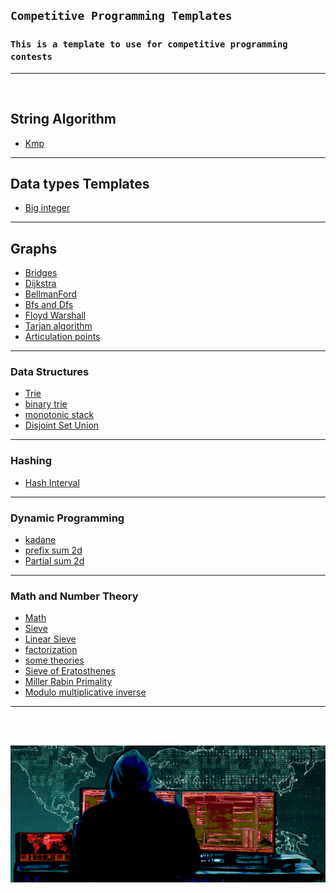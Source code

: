  ## `Competitive Programming Templates`

 
### `This is a template to use for competitive programming contests`

<hr><br> 
 
 
## String Algorithm
- [Kmp](https://github.com/GergesHany/CP-Templates/blob/master/KMP.cpp)
 
 <hr>
 
 ## Data types Templates
 
 - [Big integer](https://github.com/GergesHany/CP-Templates/blob/master/Big%20integer.cpp)
 
 <hr>



 ## Graphs
 
- [Bridges](https://github.com/GergesHany/CP-Templates/blob/master/Bridges.cpp)
- [Dijkstra](https://github.com/GergesHany/CP-Templates/blob/master/Dijkstra.cpp)
- [BellmanFord](https://github.com/GergesHany/CP-Templates/blob/master/BellmanFord.cpp)
- [Bfs and Dfs](https://github.com/GergesHany/CP-Templates/blob/master/Bfs_and_Dfs%20.cpp)
- [Floyd Warshall](https://github.com/GergesHany/CP-Templates/blob/master/Floyd_Warshall.cpp)
- [Tarjan algorithm](https://github.com/GergesHany/CP-Templates/blob/master/Tarjan_algorithm.cpp)
- [Articulation points](https://github.com/GergesHany/CP-Templates/blob/master/Articulation_points.cpp)

 
 <hr>
  
 
 
 ### Data Structures
- [Trie](https://github.com/GergesHany/CP-Templates/blob/master/Trie.cpp)
- [binary trie](https://github.com/GergesHany/CP-Templates/blob/master/binary_trie.cpp)
- [monotonic stack](https://github.com/GergesHany/CP-Templates/blob/master/monotonic%20stack.cpp)
- [Disjoint Set Union](https://github.com/GergesHany/CP-Templates/blob/master/DSU.cpp)

<hr>

### Hashing
- [Hash Interval](https://github.com/GergesHany/CP-Templates/blob/master/Hash.cpp)

<hr>

### Dynamic Programming
- [kadane](https://github.com/GergesHany/CP-Templates/blob/master/kadane.cpp)
- [prefix sum 2d](https://github.com/GergesHany/CP-Templates/blob/master/prefix_2D.cpp)
- [Partial sum 2d](https://github.com/GergesHany/CP-Templates/blob/master/Partial_sum_2d.cpp)

<hr>

### Math and Number Theory
- [Math](https://github.com/GergesHany/CP-Templates/blob/master/some_math.cpp)
- [Sieve](https://github.com/GergesHany/CP-Templates/blob/master/Sieve.cpp)
- [Linear Sieve](https://github.com/GergesHany/CP-Templates/blob/master/Linear_Sieve.cpp)
- [factorization](https://github.com/GergesHany/CP-Templates/blob/master/factorization.cpp)
- [some theories](https://github.com/GergesHany/CP-Templates/blob/master/some_theories.cpp)
- [Sieve of Eratosthenes](https://github.com/GergesHany/CP-Templates/blob/master/Sieve%20of%20Eratosthenes.cpp)
- [Miller Rabin Primality](https://github.com/GergesHany/CP-Templates/blob/master/Miller_Rabin_Primality.cpp)
- [Modulo multiplicative inverse](https://github.com/GergesHany/CP-Templates/blob/master/Modulo_multiplicative_inverse.cpp)

<hr>
<br><br>

</details>
	
<picture> <img align="center" src="https://github.com/GergesHany/GergesHany/blob/main/00xWolf_2.gif" width = 650px></picture>

